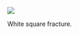 ![](https://db-feed.s3.amazonaws.com/legacy/gif-2020-12-21_11-06-19@2x-1608566998.gif)

White square fracture.
